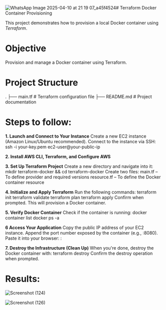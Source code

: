 ![WhatsApp Image 2025-04-10 at 21 19 07_a45f4524](https://github.com/user-attachments/assets/98f82389-a006-45a5-8335-737565cf66ef)# Terraform Docker Container Provisioning

This project demonstrates how to provision a local Docker container using *Terraform*.

# Objective

Provision and manage a Docker container using Terraform.


# Project Structure

. ├── main.tf # Terraform configuration file ├── README.md # Project documentation

# Steps to follow:

**1. Launch and Connect to Your Instance**
Create a new EC2 instance (Amazon Linux/Ubuntu recommended).
Connect to the instance via SSH:
ssh -i your-key.pem ec2-user@your-public-ip

**2. Install AWS CLI, Terraform, and Configure AWS**
   
**3. Set Up Terraform Project**
Create a new directory and navigate into it:
mkdir terraform-docker && cd terraform-docker
Create two files:
main.tf – To define provider and required versions
resource.tf – To define the Docker container resource

**4. Initialize and Apply Terraform**
Run the following commands:
terraform init
terraform validate
terraform plan
terraform apply
Confirm when prompted. This will provision a Docker container.

**5. Verify Docker Container**
Check if the container is running:
docker container list
docker ps -a

**6 Access Your Application**
Copy the public IP address of your EC2 instance.
Append the port number exposed by the container (e.g., :8080).
Paste it into your browser:
<your-ec2-public-ip>:<port>

**7. Destroy the Infrastructure (Clean Up)**
When you're done, destroy the Docker container with:
terraform destroy
Confirm the destroy operation when prompted.
   
# Results:

![Screenshot (124)](https://github.com/user-attachments/assets/c42e0f1d-256b-4610-827f-e9cd67a35a57)

![Screenshot (126)](https://github.com/user-attachments/assets/87ea756d-c68e-4b4b-9482-99e8eb337a2f)

